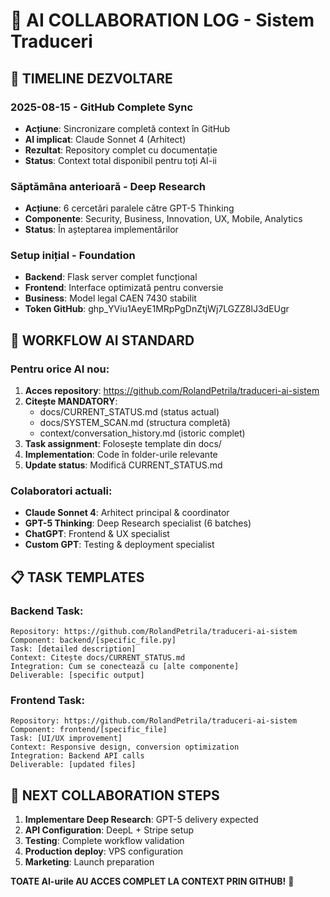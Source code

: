 # 🤖 AI COLLABORATION LOG - Sistem Traduceri

## 📅 TIMELINE DEZVOLTARE

### 2025-08-15 - GitHub Complete Sync
- **Acțiune**: Sincronizare completă context în GitHub
- **AI implicat**: Claude Sonnet 4 (Arhitect)
- **Rezultat**: Repository complet cu documentație
- **Status**: Context total disponibil pentru toți AI-ii

### Săptămâna anterioară - Deep Research
- **Acțiune**: 6 cercetări paralele către GPT-5 Thinking
- **Componente**: Security, Business, Innovation, UX, Mobile, Analytics
- **Status**: În așteptarea implementărilor

### Setup inițial - Foundation
- **Backend**: Flask server complet funcțional
- **Frontend**: Interface optimizată pentru conversie
- **Business**: Model legal CAEN 7430 stabilit
- **Token GitHub**: 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

## 🎯 WORKFLOW AI STANDARD

### Pentru orice AI nou:
1. **Acces repository**: https://github.com/RolandPetrila/traduceri-ai-sistem
2. **Citește MANDATORY**: 
   - docs/CURRENT_STATUS.md (status actual)
   - docs/SYSTEM_SCAN.md (structura completă)
   - context/conversation_history.md (istoric complet)
3. **Task assignment**: Folosește template din docs/
4. **Implementation**: Code în folder-urile relevante
5. **Update status**: Modifică CURRENT_STATUS.md

### Colaboratori actuali:
- **Claude Sonnet 4**: Arhitect principal & coordinator
- **GPT-5 Thinking**: Deep Research specialist (6 batches)
- **ChatGPT**: Frontend & UX specialist
- **Custom GPT**: Testing & deployment specialist

## 📋 TASK TEMPLATES

### Backend Task:
```
Repository: https://github.com/RolandPetrila/traduceri-ai-sistem
Component: backend/[specific_file.py]
Task: [detailed description]
Context: Citește docs/CURRENT_STATUS.md
Integration: Cum se conectează cu [alte componente]
Deliverable: [specific output]
```

### Frontend Task:
```
Repository: https://github.com/RolandPetrila/traduceri-ai-sistem
Component: frontend/[specific_file]  
Task: [UI/UX improvement]
Context: Responsive design, conversion optimization
Integration: Backend API calls
Deliverable: [updated files]
```

## 🚀 NEXT COLLABORATION STEPS
1. **Implementare Deep Research**: GPT-5 delivery expected
2. **API Configuration**: DeepL + Stripe setup
3. **Testing**: Complete workflow validation
4. **Production deploy**: VPS configuration
5. **Marketing**: Launch preparation

**TOATE AI-urile AU ACCES COMPLET LA CONTEXT PRIN GITHUB!** 🎯
